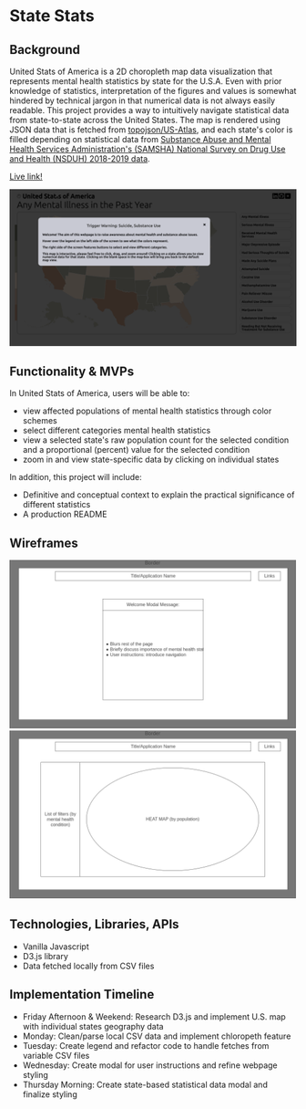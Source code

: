 # State Stats
## Background
United Stats of America is a 2D choropleth map data visualization that represents mental health statistics by state for the U.S.A. Even with prior knowledge of statistics, interpretation of the figures and values is somewhat hindered by technical jargon in that numerical data is not always easily readable. This project provides a way to intuitively navigate statistical data from state-to-state across the United States. The map is rendered using JSON data that is fetched from [topojson/US-Atlas](https://github.com/topojson/us-atlas), and each state's color is filled depending on statistical data from [Substance Abuse and Mental Health Services Administration's (SAMSHA) National Survey on Drug Use and Health (NSDUH) 2018-2019 data](https://www.samhsa.gov/data/data-we-collect/nsduh-national-survey-drug-use-and-health).

[Live link!](https://g-hor.github.io/united_stats_of_america/)

![Splashpage](./splash_screenshot.png)

## Functionality & MVPs
In United Stats of America, users will be able to:

* view affected populations of mental health statistics through color schemes
* select different categories mental health statistics
* view a selected state's raw population count for the selected condition and a proportional (percent) value for the selected condition
* zoom in and view state-specific data by clicking on individual states


In addition, this project will include:

* Definitive and conceptual context to explain the practical significance of different statistics
* A production README


## Wireframes
![Homepage](./Homepage.png)
![Index](./Index.png)


## Technologies, Libraries, APIs
* Vanilla Javascript
* D3.js library
* Data fetched locally from CSV files

## Implementation Timeline
* Friday Afternoon & Weekend: Research D3.js and implement U.S. map with individual states geography data
* Monday: Clean/parse local CSV data and implement chloropeth feature
* Tuesday: Create legend and refactor code to handle fetches from variable CSV files
* Wednesday: Create modal for user instructions and refine webpage styling
* Thursday Morning: Create state-based statistical data modal and finalize styling